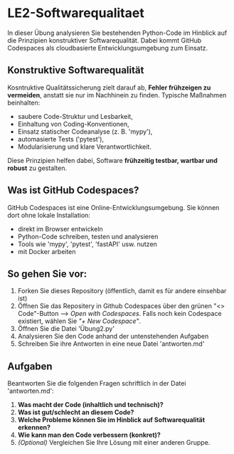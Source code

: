 # LE2-Softwarequalitaet

In dieser Übung analysieren Sie bestehenden Python-Code im Hinblick auf die Prinzipien konstruktiver Softwarequalität. Dabei kommt GitHub Codespaces als cloudbasierte Entwicklungsumgebung zum Einsatz.

## Konstruktive Softwarequalität

Kosntruktive Qualitätssicherung zielt darauf ab, **Fehler frühzeigen zu vermeiden**, anstatt sie nur im Nachhinein zu finden.
Typische Maßnahmen beinhalten:

- saubere Code-Struktur und Lesbarkeit,
- Einhaltung von Coding-Konventionen,
- Einsatz statischer Codeanalyse (z. B. 'mypy'),
- automasierte Tests ('pytest'),
- Modularisierung und klare Verantwortlichkeit.

Diese Prinzipien helfen dabei, Software **frühzeitig testbar, wartbar und robust** zu gestalten.




## Was ist GitHub Codespaces?

GitHub Codespaces ist eine Online-Entwicklungsumgebung.
Sie können dort ohne lokale Installation:

- direkt im Browser entwickeln
- Python-Code schreiben, testen und analysieren
- Tools wie 'mypy', 'pytest', 'fastAPI' usw. nutzen
- mit Docker arbeiten




## So gehen Sie vor:

1. Forken Sie dieses Repository (öffentlich, damit es für andere einsehbar ist)
2. Öffnen Sie das Repositery in Github Codespaces über den grünen "<> Code"-Button --> *Open with Codespaces*. Falls noch kein Codespace existiert, wählen Sie *"+ New Codespace"*.
3. Öffnen Sie die Datei 'Übung2.py'
4. Analysieren Sie den Code anhand der untenstehenden Aufgaben
5. Schreiben Sie ihre Antworten in eine neue Datei 'antworten.md'



## Aufgaben

Beantworten Sie die folgenden Fragen schriftlich in der Datei 'antworten.md':

1. **Was macht der Code (inhaltlich und technisch)?**
2. **Was ist gut/schlecht an diesem Code?** 
3. **Welche Probleme können Sie im Hinblick auf Softwarequalität erkennen?** 
4. **Wie kann man den Code verbessern (konkret)?**
5. *(Optional)* Vergleichen Sie Ihre Lösung mit einer anderen Gruppe.
